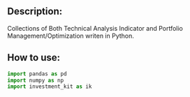 <h2> Description: </h2>

Collections of Both Technical Analysis Indicator and Portfolio Management/Optimization writen in Python.


<h2> How to use: </h2>

```python
import pandas as pd
import numpy as np
import investment_kit as ik
```
